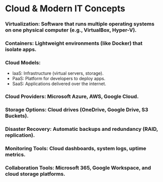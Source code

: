 # Cloud & Modern IT Concepts
### Virtualization: Software that runs multiple operating systems on one physical computer (e.g., VirtualBox, Hyper-V).
### Containers: Lightweight environments (like Docker) that isolate apps.
### Cloud Models:
- IaaS: Infrastructure (virtual servers, storage).
- PaaS: Platform for developers to deploy apps.
- SaaS: Applications delivered over the internet.
### Cloud Providers: Microsoft Azure, AWS, Google Cloud.
### Storage Options: Cloud drives (OneDrive, Google Drive, S3 Buckets).
### Disaster Recovery: Automatic backups and redundancy (RAID, replication).
### Monitoring Tools: Cloud dashboards, system logs, uptime metrics.
### Collaboration Tools: Microsoft 365, Google Workspace, and cloud storage platforms.
